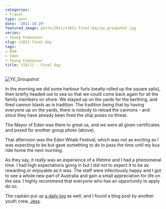 ```yaml
---
categories:
- Travel
type: post
date: '2011-10-29'
featured_image: posts/2011/v1811-final-day/ye_groupshot.jpg
series:
- Young Endeavour
slug: v1811-final-day
tags:
- NSW
- Eden
- Young Endeavour
title: V18/11 - Final Day
---
```


![YE_Groupshot](ye_groupshot.jpg)

In the morning we did some harbour furls (neatly rolled up the square sails), then briefly headed out to sea so that we could come back again for all the family members on shore. We stayed up on the yards for the berthing, and fired cannon blasts as is tradition. The tradition being that by having everyone up on the yards, there is nobody to reload the cannons - and since they have already been fired the ship poses no threat.

The Mayor of Eden was there to great us, and we were all given certificates and posed for another group photo (above).

That afternoon was the Eden Whale Festival, which was not as exciting as I was expecting to be but gave something to do to pass the time until my bus ride home the next morning.

As they say, it really was an experience of a lifetime and I had a phenomenal time. I had high expectations going in but I did not to expect it to be as rewarding or enjoyable as it was. The staff were infectiously happy and I got to see a whole new part of Australia and gain a small appreciation for life on the sea. I highly recommend that everyone who has an opportunity to apply do so.

The captain put up [a daily log](https://www.youngendeavour.gov.au/captains-log/sydney) as well, and I found a blog post by another youth crew, [Jess](http://jesscooper.net/2011/11/06/young-endeavour/).